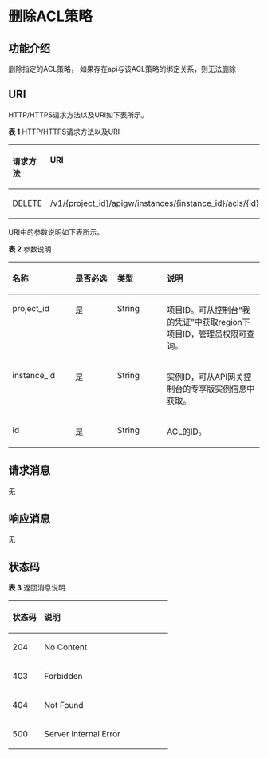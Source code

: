 # 删除ACL策略<a name="apig-phapi-180713086"></a>

## 功能介绍<a name="section48394544"></a>

删除指定的ACL策略， 如果存在api与该ACL策略的绑定关系，则无法删除

## URI<a name="section32897718"></a>

HTTP/HTTPS请求方法以及URI如下表所示。

**表 1**  HTTP/HTTPS请求方法以及URI

<a name="table33718846"></a>
<table><thead align="left"><tr id="row34578608"><th class="cellrowborder" valign="top" width="34.339999999999996%" id="mcps1.2.3.1.1"><p id="p49403825"><a name="p49403825"></a><a name="p49403825"></a>请求方法</p>
</th>
<th class="cellrowborder" valign="top" width="65.66%" id="mcps1.2.3.1.2"><p id="p42286883"><a name="p42286883"></a><a name="p42286883"></a>URI</p>
</th>
</tr>
</thead>
<tbody><tr id="row2685485"><td class="cellrowborder" valign="top" width="34.339999999999996%" headers="mcps1.2.3.1.1 "><p id="p16197752"><a name="p16197752"></a><a name="p16197752"></a>DELETE</p>
</td>
<td class="cellrowborder" valign="top" width="65.66%" headers="mcps1.2.3.1.2 "><p id="p36949548"><a name="p36949548"></a><a name="p36949548"></a>/v1/{project_id}/apigw/instances/{instance_id}/acls/{id}</p>
</td>
</tr>
</tbody>
</table>

URI中的参数说明如下表所示。

**表 2**  参数说明

<a name="table40123375"></a>
<table><thead align="left"><tr id="row11290180"><th class="cellrowborder" valign="top" width="25%" id="mcps1.2.5.1.1"><p id="p42089394"><a name="p42089394"></a><a name="p42089394"></a>名称</p>
</th>
<th class="cellrowborder" valign="top" width="16.71%" id="mcps1.2.5.1.2"><p id="p53797793"><a name="p53797793"></a><a name="p53797793"></a>是否必选</p>
</th>
<th class="cellrowborder" valign="top" width="19.8%" id="mcps1.2.5.1.3"><p id="p62654009"><a name="p62654009"></a><a name="p62654009"></a>类型</p>
</th>
<th class="cellrowborder" valign="top" width="38.49%" id="mcps1.2.5.1.4"><p id="p41809953"><a name="p41809953"></a><a name="p41809953"></a>说明</p>
</th>
</tr>
</thead>
<tbody><tr id="row78602219185"><td class="cellrowborder" valign="top" width="25%" headers="mcps1.2.5.1.1 "><p id="p55878963"><a name="p55878963"></a><a name="p55878963"></a>project_id</p>
</td>
<td class="cellrowborder" valign="top" width="16.71%" headers="mcps1.2.5.1.2 "><p id="p29902160"><a name="p29902160"></a><a name="p29902160"></a>是</p>
</td>
<td class="cellrowborder" valign="top" width="19.8%" headers="mcps1.2.5.1.3 "><p id="p6155914"><a name="p6155914"></a><a name="p6155914"></a>String</p>
</td>
<td class="cellrowborder" valign="top" width="38.49%" headers="mcps1.2.5.1.4 "><p id="p28867016"><a name="p28867016"></a><a name="p28867016"></a>项目ID。可从控制台“我的凭证”中获取region下项目ID，管理员权限可查询。</p>
</td>
</tr>
<tr id="row1347892171817"><td class="cellrowborder" valign="top" width="25%" headers="mcps1.2.5.1.1 "><p id="p1780913159538"><a name="p1780913159538"></a><a name="p1780913159538"></a>instance_id</p>
</td>
<td class="cellrowborder" valign="top" width="16.71%" headers="mcps1.2.5.1.2 "><p id="p9809215115310"><a name="p9809215115310"></a><a name="p9809215115310"></a>是</p>
</td>
<td class="cellrowborder" valign="top" width="19.8%" headers="mcps1.2.5.1.3 "><p id="p1280914152538"><a name="p1280914152538"></a><a name="p1280914152538"></a>String</p>
</td>
<td class="cellrowborder" valign="top" width="38.49%" headers="mcps1.2.5.1.4 "><p id="p1880914157537"><a name="p1880914157537"></a><a name="p1880914157537"></a>实例ID，可从API网关控制台的专享版实例信息中获取。</p>
</td>
</tr>
<tr id="row31163009"><td class="cellrowborder" valign="top" width="25%" headers="mcps1.2.5.1.1 "><p id="p41175810"><a name="p41175810"></a><a name="p41175810"></a>id</p>
</td>
<td class="cellrowborder" valign="top" width="16.71%" headers="mcps1.2.5.1.2 "><p id="p46906315"><a name="p46906315"></a><a name="p46906315"></a>是</p>
</td>
<td class="cellrowborder" valign="top" width="19.8%" headers="mcps1.2.5.1.3 "><p id="p41315205"><a name="p41315205"></a><a name="p41315205"></a>String</p>
</td>
<td class="cellrowborder" valign="top" width="38.49%" headers="mcps1.2.5.1.4 "><p id="p58197336"><a name="p58197336"></a><a name="p58197336"></a>ACL的ID。</p>
</td>
</tr>
</tbody>
</table>

## 请求消息<a name="section27644012"></a>

无

## 响应消息<a name="section19612185101811"></a>

无

## 状态码<a name="section47469524"></a>

**表 3**  返回消息说明

<a name="table50395750"></a>
<table><thead align="left"><tr id="row10317805"><th class="cellrowborder" valign="top" width="20%" id="mcps1.2.3.1.1"><p id="p30435897"><a name="p30435897"></a><a name="p30435897"></a>状态码</p>
</th>
<th class="cellrowborder" valign="top" width="80%" id="mcps1.2.3.1.2"><p id="p49388626"><a name="p49388626"></a><a name="p49388626"></a>说明</p>
</th>
</tr>
</thead>
<tbody><tr id="row41055775"><td class="cellrowborder" valign="top" width="20%" headers="mcps1.2.3.1.1 "><p id="p37183497"><a name="p37183497"></a><a name="p37183497"></a>204</p>
</td>
<td class="cellrowborder" valign="top" width="80%" headers="mcps1.2.3.1.2 "><p id="p59073271"><a name="p59073271"></a><a name="p59073271"></a>No Content</p>
</td>
</tr>
<tr id="row61897395"><td class="cellrowborder" valign="top" width="20%" headers="mcps1.2.3.1.1 "><p id="p47633123"><a name="p47633123"></a><a name="p47633123"></a>403</p>
</td>
<td class="cellrowborder" valign="top" width="80%" headers="mcps1.2.3.1.2 "><p id="p33077772"><a name="p33077772"></a><a name="p33077772"></a>Forbidden</p>
</td>
</tr>
<tr id="row29264493"><td class="cellrowborder" valign="top" width="20%" headers="mcps1.2.3.1.1 "><p id="p21613693"><a name="p21613693"></a><a name="p21613693"></a>404</p>
</td>
<td class="cellrowborder" valign="top" width="80%" headers="mcps1.2.3.1.2 "><p id="p5878681"><a name="p5878681"></a><a name="p5878681"></a>Not Found</p>
</td>
</tr>
<tr id="row52908136"><td class="cellrowborder" valign="top" width="20%" headers="mcps1.2.3.1.1 "><p id="p57700610"><a name="p57700610"></a><a name="p57700610"></a>500</p>
</td>
<td class="cellrowborder" valign="top" width="80%" headers="mcps1.2.3.1.2 "><p id="p6744143"><a name="p6744143"></a><a name="p6744143"></a>Server Internal Error</p>
</td>
</tr>
</tbody>
</table>

